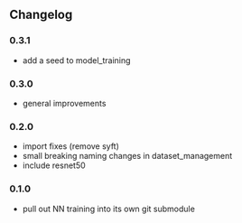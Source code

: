 ## Changelog

### 0.3.1
* add a seed to model_training

### 0.3.0
* general improvements

### 0.2.0
* import fixes (remove syft)
* small breaking naming changes in dataset_management
* include resnet50

### 0.1.0
* pull out NN training into its own git submodule
